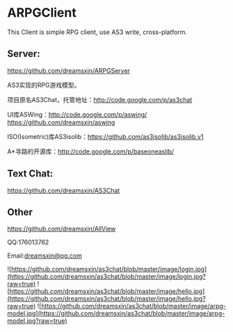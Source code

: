 ARPGClient
==========

This Client is simple RPG client, use AS3 write, cross-platform.

## Server:

https://github.com/dreamsxin/ARPGServer

AS3实现的RPG游戏模型。

项目原名AS3Chat，托管地址：http://code.google.com/p/as3chat

UI库ASWing：http://code.google.com/p/aswing/ https://github.com/dreamsxin/aswing

ISO(Isometric)库AS3isolib：https://github.com/as3isolib/as3isolib.v1

A*寻路的开源库：http://code.google.com/p/baseoneaslib/

## Text Chat:
https://github.com/dreamsxin/AS3Chat

## Other
https://github.com/dreamsxin/AllView

QQ:176013762

Email:dreamsxin@qq.com


![https://github.com/dreamsxin/as3chat/blob/master/image/login.jpg](https://github.com/dreamsxin/as3chat/blob/master/image/login.jpg?raw=true)
![https://github.com/dreamsxin/as3chat/blob/master/image/hello.jpg](https://github.com/dreamsxin/as3chat/blob/master/image/hello.jpg?raw=true)
![https://github.com/dreamsxin/as3chat/blob/master/image/arpg-model.jpg](https://github.com/dreamsxin/as3chat/blob/master/image/arpg-model.jpg?raw=true)

